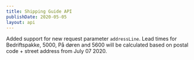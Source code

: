 ```yaml
---
title: Shipping Guide API
publishDate: 2020-05-05
layout: api
---
```


Added support for new request parameter `addressLine`. Lead times for
Bedriftspakke, 5000, På døren and 5600 will be calculated based on postal code +
street address from July 07 2020.
